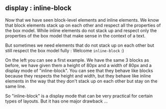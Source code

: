 ## display : inline-block

Now that we have seen block-level elements and inline elements. We know that block elements stack up on each other and respect all the properties of the box model. While inline elements do not stack up and respect only the properties of the box model that make sense in the context of a text.

But sometimes we need elements that do not stack up on each other but still respect the box model fully : Welcome `inline-block` :)

On the left you can see a first example. We have the same 3 blocks as before, we have given them a height of 80px and a width of 80px and a display mode of "inline-block". You can see that they behave like blocks because they respects the height and width, but they behave like inline elements in the way that they don't stack up on each other but stay on the same line.

So "inline-block" is a display mode that can be very practical for certain types of layouts. But it has one major drawback ...